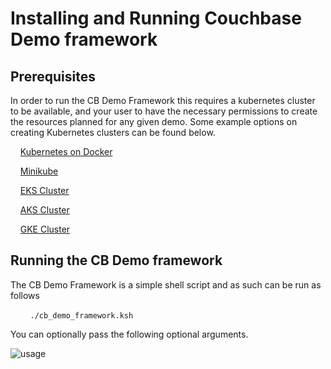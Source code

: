 # Installing and Running Couchbase Demo framework

## Prerequisites

In order to run the CB Demo Framework this requires a kubernetes cluster to be available, and your user to have the necessary permissions to create the resources planned for any given demo.  Some example options on creating Kubernetes clusters can be found below.

&nbsp;&nbsp;&nbsp;&nbsp;[Kubernetes on Docker](https://www.techrepublic.com/article/how-to-add-kubernetes-support-to-docker-desktop/)

&nbsp;&nbsp;&nbsp;&nbsp;[Minikube](https://kubernetes.io/docs/tasks/tools/install-minikube/)

&nbsp;&nbsp;&nbsp;&nbsp;[EKS Cluster](https://docs.aws.amazon.com/eks/latest/userguide/create-cluster.html)

&nbsp;&nbsp;&nbsp;&nbsp;[AKS Cluster](https://docs.microsoft.com/en-us/azure/aks/kubernetes-walkthrough-portal)

&nbsp;&nbsp;&nbsp;&nbsp;[GKE Cluster](https://cloud.google.com/kubernetes-engine/docs/quickstart)


## Running the CB Demo framework

The CB Demo Framework is a simple shell script and as such can be run as follows

&nbsp;&nbsp;&nbsp;&nbsp;&nbsp;&nbsp;&nbsp;&nbsp;`./cb_demo_framework.ksh`

You can optionally pass the following optional arguments.

![usage](./docs/cb-demo-framework-usage "usage")

